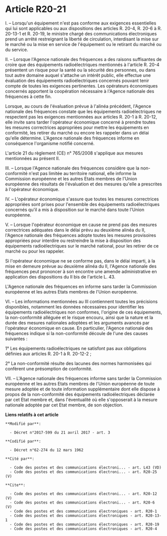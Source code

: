 # Article R20-21

I. – Lorsqu'un équipement n'est pas conforme aux exigences essentielles qui lui sont applicables ou aux dispositions des
articles R. 20-4, R. 20-6 à R. 20-13-1 et R. 20-19, le ministre chargé des communications électroniques prend un arrêté
restreignant la liberté de circulation, interdisant la mise sur le marché ou la mise en service de l'équipement ou le
retirant du marché ou du service.

II. – Lorsque l'Agence nationale des fréquences a des raisons suffisantes de croire que des équipements radioélectriques
mentionnés à l'article R. 20-4 présentent un risque pour la santé ou la sécurité des personnes, ou dans tout autre domaine
auquel s'attache un intérêt public, elle effectue une évaluation des équipements radioélectriques concernés pouvant tenir
compte de toutes les exigences pertinentes. Les opérateurs économiques concernés apportent la coopération nécessaire à
l'Agence nationale des fréquences à cette fin.

Lorsque, au cours de l'évaluation prévue à l'alinéa précédent, l'Agence nationale des fréquences constate que les équipements
radioélectriques ne respectent pas les exigences mentionnées aux articles R. 20-1 à R. 20-12, elle invite sans tarder
l'opérateur économique concerné à prendre toutes les mesures correctrices appropriées pour mettre les équipements en
conformité, les retirer du marché ou encore les rappeler dans un délai qu'elle détermine. L'Agence nationale des fréquences
informe en conséquence l'organisme notifié concerné.

L'article 21 du règlement (CE) n° 765/2008 s'applique aux mesures mentionnées au présent II.

III. – Lorsque l'Agence nationale des fréquences considère que la non-conformité n'est pas limitée au territoire national,
elle informe la Commission européenne et les autres Etats membres de l'Union européenne des résultats de l'évaluation et des
mesures qu'elle a prescrites à l'opérateur économique.

IV. – L'opérateur économique s'assure que toutes les mesures correctrices appropriées sont prises pour l'ensemble des
équipements radioélectriques concernés qu'il a mis à disposition sur le marché dans toute l'Union européenne.

V. – Lorsque l'opérateur économique en cause ne prend pas des mesures correctrices adéquates dans le délai prévu au deuxième
alinéa du II, l'Agence nationale des fréquences adopte toutes les mesures provisoires appropriées pour interdire ou
restreindre la mise à disposition des équipements radioélectriques sur le marché national, pour les retirer de ce marché ou
pour les rappeler.

Si l'opérateur économique ne se conforme pas, dans le délai imparti, à la mise en demeure prévue au deuxième alinéa du II,
l'Agence nationale des fréquences peut prononcer à son encontre une amende administrative en application des dispositions du
II bis de l'article L. 43.

L'Agence nationale des fréquences en informe sans tarder la Commission européenne et les autres Etats membres de l'Union
européenne.

VI. – Les informations mentionnées au III contiennent toutes les précisions disponibles, notamment les données nécessaires
pour identifier les équipements radioélectriques non conformes, l'origine de ces équipements, la non-conformité alléguée et
le risque encouru, ainsi que la nature et la durée des mesures nationales adoptées et les arguments avancés par l'opérateur
économique en cause. En particulier, l'Agence nationale des fréquences indique si la non-conformité découle de l'une des
causes suivantes :

1° Les équipements radioélectriques ne satisfont pas aux obligations définies aux articles R. 20-1 à R. 20-12-2 ;

2° La non-conformité résulte des lacunes des normes harmonisées qui confèrent une présomption de conformité.

VII. – L'Agence nationale des fréquences informe sans tarder la Commission européenne et les autres Etats membres de l'Union
européenne de toute mesure adoptée et de toute information supplémentaire dont elle dispose à propos de la non-conformité des
équipements radioélectriques déclarée par cet Etat membre et, dans l'éventualité où elle s'opposerait à la mesure nationale
adoptée par cet Etat membre, de son objection.

**Liens relatifs à cet article**

	**Modifié par**:

	  - Décret n°2017-599 du 21 avril 2017 - art. 3

	**Codifié par**:

	  - Décret n°62-274 du 12 mars 1962

	**Cité par**:

	  - Code des postes et des communications électroni... - art. L43 (VD)
	  - Code des postes et des communications électroni... - art. R20-25 (V)

	**Cite**:

	  - Code des postes et des communications électroni... - art. R20-12 (V)
	  - Code des postes et des communications électroni... - art. R20-6 (V)
	  - Code des postes et des communications électroniques - art. R20-1
	  - Code des postes et des communications électroniques - art. R20-13-1
	  - Code des postes et des communications électroniques - art. R20-19
	  - Code des postes et des communications électroniques - art. R20-4
